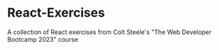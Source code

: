 # React-Exercises
A collection of React exercises from Colt Steele's "The Web Developer Bootcamp 2023" course
